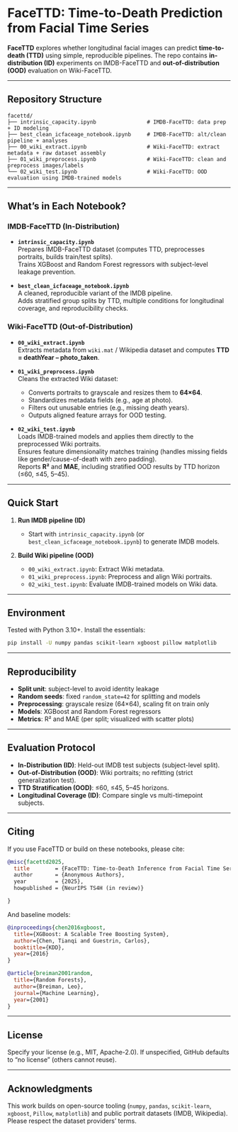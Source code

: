 # FaceTTD: Time-to-Death Prediction from Facial Time Series

**FaceTTD** explores whether longitudinal facial images can predict **time-to-death (TTD)** using simple, reproducible pipelines. The repo contains **in-distribution (ID)** experiments on IMDB-FaceTTD and **out-of-distribution (OOD)** evaluation on Wiki-FaceTTD.

---

## Repository Structure

```
facettd/
├── intrinsic_capacity.ipynb                # IMDB-FaceTTD: data prep + ID modeling
├── best_clean_icfaceage_notebook.ipynb     # IMDB-FaceTTD: alt/clean pipeline + analyses
├── 00_wiki_extract.ipynb                   # Wiki-FaceTTD: extract metadata + raw dataset assembly
├── 01_wiki_preprocess.ipynb                # Wiki-FaceTTD: clean and preprocess images/labels
└── 02_wiki_test.ipynb                      # Wiki-FaceTTD: OOD evaluation using IMDB-trained models
```

---

## What’s in Each Notebook?

### IMDB-FaceTTD (In-Distribution)
- **`intrinsic_capacity.ipynb`**  
  Prepares IMDB-FaceTTD dataset (computes TTD, preprocesses portraits, builds train/test splits).  
  Trains XGBoost and Random Forest regressors with subject-level leakage prevention.  

- **`best_clean_icfaceage_notebook.ipynb`**  
  A cleaned, reproducible variant of the IMDB pipeline.  
  Adds stratified group splits by TTD, multiple conditions for longitudinal coverage, and reproducibility checks.  

### Wiki-FaceTTD (Out-of-Distribution)
- **`00_wiki_extract.ipynb`**  
  Extracts metadata from `wiki.mat` / Wikipedia dataset and computes **TTD = deathYear – photo_taken**.  

- **`01_wiki_preprocess.ipynb`**  
  Cleans the extracted Wiki dataset:  
  - Converts portraits to grayscale and resizes them to **64×64**.  
  - Standardizes metadata fields (e.g., age at photo).  
  - Filters out unusable entries (e.g., missing death years).  
  - Outputs aligned feature arrays for OOD testing.  

- **`02_wiki_test.ipynb`**  
  Loads IMDB-trained models and applies them directly to the preprocessed Wiki portraits.  
  Ensures feature dimensionality matches training (handles missing fields like gender/cause-of-death with zero padding).  
  Reports **R²** and **MAE**, including stratified OOD results by TTD horizon (≤60, ≤45, 5–45).  

---

## Quick Start

1. **Run IMDB pipeline (ID)**  
   - Start with `intrinsic_capacity.ipynb` (or `best_clean_icfaceage_notebook.ipynb`) to generate IMDB models.  

2. **Build Wiki pipeline (OOD)**  
   - `00_wiki_extract.ipynb`: Extract Wiki metadata.  
   - `01_wiki_preprocess.ipynb`: Preprocess and align Wiki portraits.  
   - `02_wiki_test.ipynb`: Evaluate IMDB-trained models on Wiki data.  

---

## Environment

Tested with Python 3.10+. Install the essentials:

```bash
pip install -U numpy pandas scikit-learn xgboost pillow matplotlib
```

---

## Reproducibility

- **Split unit**: subject-level to avoid identity leakage  
- **Random seeds**: fixed `random_state=42` for splitting and models  
- **Preprocessing**: grayscale resize (64×64), scaling fit on train only  
- **Models**: XGBoost and Random Forest regressors  
- **Metrics**: R² and MAE (per split; visualized with scatter plots)

---

## Evaluation Protocol

- **In-Distribution (ID)**: Held-out IMDB test subjects (subject-level split).  
- **Out-of-Distribution (OOD)**: Wiki portraits; no refitting (strict generalization test).  
- **TTD Stratification (OOD)**: ≤60, ≤45, 5–45 horizons.  
- **Longitudinal Coverage (ID)**: Compare single vs multi-timepoint subjects.

---

## Citing

If you use FaceTTD or build on these notebooks, please cite:

```bibtex
@misc{facettd2025,
  title        = {FaceTTD: Time-to-Death Inference from Facial Time Series for Mortality Risk Profiling and Interventions,
  author       = {Anonymous Authors},
  year         = {2025},
  howpublished = {NeurIPS TS4H (in review)}

}
```

And baseline models:

```bibtex
@inproceedings{chen2016xgboost,
  title={XGBoost: A Scalable Tree Boosting System},
  author={Chen, Tianqi and Guestrin, Carlos},
  booktitle={KDD},
  year={2016}
}

@article{breiman2001random,
  title={Random Forests},
  author={Breiman, Leo},
  journal={Machine Learning},
  year={2001}
}
```

---

## License

Specify your license (e.g., MIT, Apache-2.0). If unspecified, GitHub defaults to “no license” (others cannot reuse).

---

## Acknowledgments

This work builds on open-source tooling (`numpy`, `pandas`, `scikit-learn`, `xgboost`, `Pillow`, `matplotlib`) and public portrait datasets (IMDB, Wikipedia). Please respect the dataset providers’ terms.
